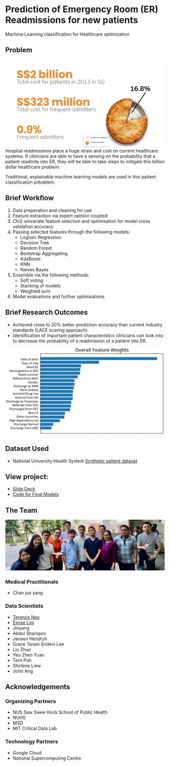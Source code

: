 # Prediction of Emergency Room (ER) Readmissions for new patients
Machine Learning classification for Healthcare optimization

## Problem
![](Images/pie.png)
Hospital readmissions place a huge strain and cost on current healthcare systems. If clinicians are able to have a sensing on the probability that a patient readmits into ER, they will be able to take steps to mitigate this billion dollar healthcare problem.

Traditional, explainable machine learning models are used in this patient classification prboblem.

## Brief Workflow
1. Data preperation and cleaning for use
2. Feature extraction via expert opinion coupled
3. Chi2 univariate feature selection and optimisation for model cross validation accuracy
3. Passing selected features through the following models:
    - Logistic Regression
    - Decision Tree
    - Random Forest
    - Bootstrap Aggregating
    - AdaBoost
    - KNN
    - Naives Bayes
4. Ensemble via the following methods:
    - Soft voting
    - Stacking of models
    - Weighted sum
6. Model evaluations and further optimisations

## Brief Research Outcomes
- Achieved close to 20% better prediction accuracy than current industry standards (LACE scoring approach).
- Identification of important patient characteristics clinicians can look into to decrease the probability of a readmission of a patient into ER.

![](Images/variable_weight_balanced_terence.png)

## Dataset Used
- National University Health System [Synthetic patient dataset](http://htmlpreview.github.io/?https://github.com/nus-mornin-lab/datathon-gcp-2019/blob/master/bigquery_tutorial/schemas/datadict.html)

## View project:
- [Slide Deck](https://docs.google.com/presentation/d/1iyc6C6Lsc666NSdZDXdKFiKf_86ZJLiCEtb1ZHteHBE/edit?usp=sharing)
- [Code for Final Models](https://github.com/terenceneo/Prediction-of-ER-Readmissions/blob/master/Models.ipynb)

## The Team
![](Images/team.jpeg)

### Medical Practitionals
- Chan jun yang
### Data Scientists
- [Terence Neo](https://github.com/terenceneo)
- [Eloise Lim](https://github.com/elmoose)
- Jinyang
- Abdul Sharopov
- Janson Hendryli
- Grace Tarani Sridevi Lee
- Liu Zhuo
- Yeo Zhen Yuan
- Tern Poh
- Shirlene Liew
- John Ang



## Acknowledgements
### Organizing Partners
- NUS Saw Swee Hock School of Public Health
- NUHS
- MSD
- MIT Critical Data Lab

### Technology Partners
- Google Cloud
- National Supercomputing Centre
